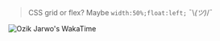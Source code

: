 > CSS grid or flex?
> Maybe `width:50%;float:left;` ¯\\_(ツ)_/¯


![Ozik Jarwo's WakaTime](https://github-readme-stats.vercel.app/api/wakatime?username=OzikPutraJarwo&layout=compact&custom_title=Ozik%20Jarwo%27s%20Wasted%20Time%20for%20Fixing%20Bug)
